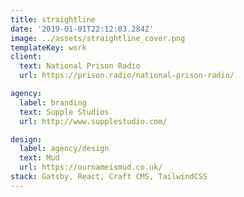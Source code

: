 ```yaml
---
title: straightline
date: '2019-01-01T22:12:03.284Z'
image: ../assets/straightline_cover.png
templateKey: work
client:
  text: National Prison Radio
  url: https://prison.radio/national-prison-radio/

agency:
  label: branding
  text: Supple Studios
  url: http://www.supplestudio.com/

design:
  label: agency/design
  text: Mud
  url: https://ournameismud.co.uk/
stack: Gatsby, React, Craft CMS, TailwindCSS
---
```

